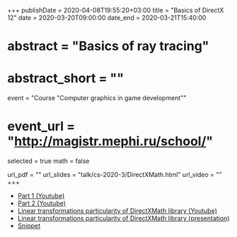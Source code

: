 +++
publishDate = 2020-04-08T19:55:20+03:00
title = "Basics of DirectX 12"
date = 2020-03-20T09:00:00
date_end = 2020-03-21T15:40:00
# abstract = "Basics of ray tracing"
# abstract_short = ""
event = "Course \"Computer graphics in game development\""
# event_url = "http://magistr.mephi.ru/school/"

selected = true
math = false

url_pdf = ""
url_slides = "talk/cs-2020-3/DirectXMath.html"
url_video = ""
+++

- [Part 1 (Youtube)](https://youtu.be/modHRhgONcY)
- [Part 2 (Youtube)](https://youtu.be/i7J6Vsr1huY)
- [Linear transformations particularity of DirectXMath library (Youtube)](https://youtu.be/yjqVTA12UbM)
- [Linear transformations particularity of DirectXMath library (presentation)](https://djbelyak.ru/talk/cs-2020-3/DirectXMath.html)
- [Snippet](https://gist.github.com/djbelyak/4654eb726ca419d551a7ac226d730bb1)
  